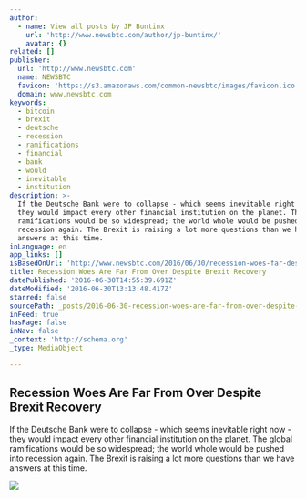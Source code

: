 ```yaml
---
author:
  - name: View all posts by JP Buntinx
    url: 'http://www.newsbtc.com/author/jp-buntinx/'
    avatar: {}
related: []
publisher:
  url: 'http://www.newsbtc.com'
  name: NEWSBTC
  favicon: 'https://s3.amazonaws.com/common-newsbtc/images/favicon.ico'
  domain: www.newsbtc.com
keywords:
  - bitcoin
  - brexit
  - deutsche
  - recession
  - ramifications
  - financial
  - bank
  - would
  - inevitable
  - institution
description: >-
  If the Deutsche Bank were to collapse - which seems inevitable right now -
  they would impact every other financial institution on the planet. The global
  ramifications would be so widespread; the world whole would be pushed into
  recession again. The Brexit is raising a lot more questions than we have
  answers at this time.
inLanguage: en
app_links: []
isBasedOnUrl: 'http://www.newsbtc.com/2016/06/30/recession-woes-far-despite-brexit-recovery/'
title: Recession Woes Are Far From Over Despite Brexit Recovery
datePublished: '2016-06-30T14:55:39.691Z'
dateModified: '2016-06-30T13:13:48.417Z'
starred: false
sourcePath: _posts/2016-06-30-recession-woes-are-far-from-over-despite-brexit-recovery.md
inFeed: true
hasPage: false
inNav: false
_context: 'http://schema.org'
_type: MediaObject

---
```

<article style=""><h1>Recession Woes Are Far From Over Despite Brexit Recovery</h1><p>If the Deutsche Bank were to collapse - which seems inevitable right now - they would impact every other financial institution on the planet. The global ramifications would be so widespread; the world whole would be pushed into recession again. The Brexit is raising a lot more questions than we have answers at this time.</p><img src="http://s3.amazonaws.com/main-newsbtc-images/2016/06/30135116/shutterstock_364802504-825x510.jpg" /></article>